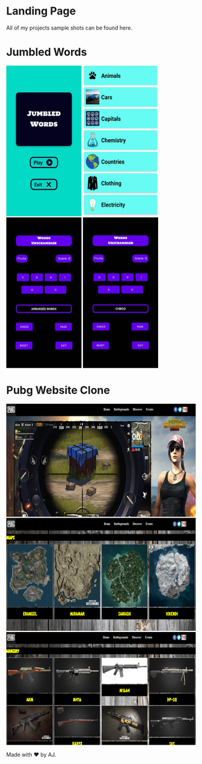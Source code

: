 # Landing Page

All of my projects sample shots can be found here.

# Jumbled Words

<img src="https://github.com/AshutoshAJ/ProjectScreenshots/blob/master/JumbledWords/Launcher.png" width="200px" height="400px">
<img src="https://github.com/AshutoshAJ/ProjectScreenshots/blob/master/JumbledWords/Categories.png" width="200px" height="400px">
<img src="https://github.com/AshutoshAJ/ProjectScreenshots/blob/master/JumbledWords/GameNotPlayed.png" width="200px" height="400px">
<img src="https://github.com/AshutoshAJ/ProjectScreenshots/blob/master/JumbledWords/GamePlayed.png" width="200px" height="400px">

# Pubg Website Clone

<img src="https://github.com/AshutoshAJ/ProjectScreenshots/blob/master/PubgWebsite/Home.PNG" width="600px" height="300px">
<img src="https://github.com/AshutoshAJ/ProjectScreenshots/blob/master/PubgWebsite/Battlegrounds.PNG" width="600px" height="300px">
<img src="https://github.com/AshutoshAJ/ProjectScreenshots/blob/master/PubgWebsite/Discover.PNG" width="600px" height="300px">

Made with ❤️ by AJ.
